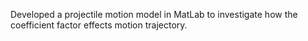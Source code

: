 Developed a projectile motion model in MatLab to investigate how the coefficient factor effects motion trajectory.
